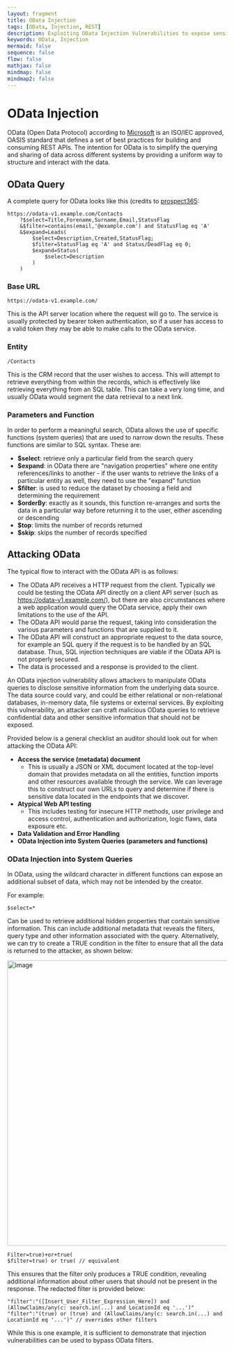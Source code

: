```yaml
---
layout: fragment
title: OData Injection
tags: [OData, Injection, REST]
description: Exploiting OData Injection Vulnerabilities to expose sensitive RESTful API information
keywords: OData, Injection
mermaid: false
sequence: false
flow: false
mathjax: false
mindmap: false
mindmap2: false
---
```


# OData Injection 
OData (Open Data Protocol) according to [Microsoft](https://learn.microsoft.com/en-us/odata/overview) is an ISO/IEC approved, OASIS standard that defines a set of best practices for building and consuming REST APIs. The intention for OData is to simplify the querying and sharing of data across different systems by providing a uniform way to structure and interact with the data.

## OData Query

A complete query for OData looks like this (credits to [prospect365](https://docs.prospect365.com/en/articles/2455275-getting-started-with-the-odata-api):

```
https://odata-v1.example.com/Contacts
    ?$select=Title,Forename,Surname,Email,StatusFlag
    &$filter=contains(email,'@example.com') and StatusFlag eq 'A'
    &$expand=Leads(
        $select=Description,Created,StatusFlag;
        $filter=StatusFlag eq 'A' and Status/DeadFlag eq 0;
        $expand=Status(
            $select=Description
        )
    )
```
### Base URL
```
https://odata-v1.example.com/
```
This is the API server location where the request will go to. The service is usually protected by bearer token authentication, so if a user has access to a valid token they may be able to make calls to the OData service.

### Entity
```
/Contacts
```
This is the CRM record that the user wishes to access. This will attempt to retrieve everything from within the records, which is effectively like retrieving everything from an SQL table. This can take a very long time, and usually OData would segment the data retrieval to a next link.

### Parameters and Function
In order to perform a meaningful search, OData allows the use of specific functions (system queries) that are used to narrow down the results. These functions are similar to SQL syntax. These are:

  - **$select**: retrieve only a particular field from the search query
  - **$expand**: in OData there are "navigation properties" where one entity references/links to another - if the user wants to retrieve the links of a particular entity as well, they need to use the "expand" function
  - **$filter**: is used to reduce the dataset by choosing a field and determining the requirement
  - **$orderBy**: exactly as it sounds, this function re-arranges and sorts the data in a particular way before returning it to the user, either ascending or descending
  - **$top**: limits the number of records returned
  - **$skip**: skips the number of records specified

## Attacking OData
The typical flow to interact with the OData API is as follows:
  - The OData API receives a HTTP request from the client. Typically we could be testing the OData API directly on a client API server (such as https://odata-v1.example.com/), but there are also circumstances where a web application would query the OData service, apply their own limitations to the use of the API.
  - The OData API would parse the request, taking into consideration the various parameters and functions that are supplied to it.
  - The OData API will construct an appropriate request to the data source, for example an SQL query if the request is to be handled by an SQL database. Thus, SQL injection techniques are viable if the OData API is not properly secured.
  - The data is processed and a response is provided to the client.

An OData injection vulnerability allows attackers to manipulate OData queries to disclose sensitive information from the underlying data source. The data source could vary, and could be either relational or non-relational databases, in-memory data, file systems or external services. By exploiting this vulnerability, an attacker can craft malicious OData queries to retrieve confidential data and other sensitive information that should not be exposed.

Provided below is a general checklist an auditor should look out for when attacking the OData API:
  - **Access the service (metadata) document**
    - This is usually a JSON or XML document located at the top-level domain that provides metadata on all the entities, function imports and other resources available through the service. We can leverage this to construct our own URLs to query and determine if there is sensitive data located in the endpoints that we discover.
  - **Atypical Web API testing**
    - This includes testing for insecure HTTP methods, user privilege and access control, authentication and authorization, logic flaws, data exposure etc.
  - **Data Validation and Error Handling**
  - **OData Injection into System Queries (parameters and functions)**

### OData Injection into System Queries

In OData, using the wildcard character in different functions can expose an additional subset of data, which may not be intended by the creator.

For example:

```
$select=*
```

Can be used to retrieve additional hidden properties that contain sensitive information. This can include additional metadata that reveals the filters, query type and other information associated with the query. Alternatively, we can try to create a TRUE condition in the filter to ensure that all the data is returned to the attacker, as shown below:

<img width="653" alt="image" src="https://github.com/user-attachments/assets/5a2d9fa9-a0cf-4c0f-bba2-5bbb2471faa1">


```
Filter=true)+or+true(
$filter=true) or true( // equivalent
```

This ensures that the filter only produces a TRUE condition, revealing additional information about other users that should not be present in the response. The redacted filter is provided below:

```
"filter":"([Insert_User_Filter_Expression_Here]) and (AllowClaims/any(c: search.in(...) and LocationId eq '...')"
"filter":"(true) or (true) and (AllowClaims/any(c: search.in(...) and LocationId eq '...')" // overrides other filters
```

While this is one example, it is sufficient to demonstrate that injection vulnerabilities can be used to bypass OData filters.
